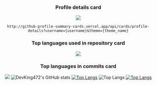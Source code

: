 <div align="center">

  ### Profile details card
  ![](http://github-profile-summary-cards.vercel.app/api/cards/profile-details?username=DevKing472&theme=nord_bright)

  `http://github-profile-summary-cards.vercel.app/api/cards/profile-details?username={username}&theme={theme_name}`
  ### Top languages used in repository card
  ![](http://github-profile-summary-cards.vercel.app/api/cards/repos-per-language?username=DevKing472&theme=nord_bright)
  ### Top languages in commits card
  ![](http://github-profile-summary-cards.vercel.app/api/cards/most-commit-language?username=DevKing472&theme=nord_bright)
  ![DevKing472's GitHub stats](https://github-readme-stats.vercel.app/api?username=DevKing472&show_icons=true&theme=transparent)
  [![Top Langs](https://github-readme-stats.vercel.app/api/top-langs/?username=DevKing472)](https://github.com/DevKing472/github-readme-stats)
  ![Top Langs](https://github-readme-stats.vercel.app/api/top-langs/?username=DevKing472&layout=compact)
  [![Top Langs](https://github-readme-stats.vercel.app/api/top-langs/?username=DevKing472&layout=pie)](https://github.com/DevKing472/github-readme-stats)
</div>
